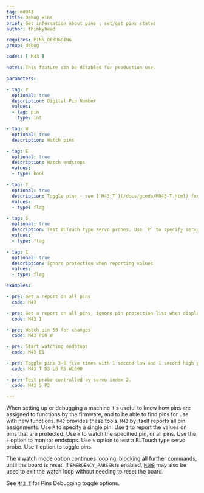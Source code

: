 ```yaml
---
tag: m0043
title: Debug Pins
brief: Get information about pins ; set/get pins states
author: thinkyhead

requires: PINS_DEBUGGING
group: debug

codes: [ M43 ]

notes: This feature can be disabled for production use.

parameters:

- tag: P
  optional: true
  description: Digital Pin Number
  values:
  - tag: pin
    type: int

- tag: W
  optional: true
  description: Watch pins

- tag: E
  optional: true
  description: Watch endstops
  values:
  - type: bool

- tag: T
  optional: true
  description: Toggle pins - see [`M43 T`](/docs/gcode/M043-T.html) for options
  values:
  - type: flag

- tag: S
  optional: true
  description: Test BLTouch type servo probes. Use `P` to specify servo index (0-3). Defaults to 0 if `P` is omitted.
  values:
  - type: flag

- tag: I
  optional: true
  description: Ignore protection when reporting values
  values:
  - type: flag

examples:

- pre: Get a report on all pins
  code: M43

- pre: Get a report on all pins, ignore pin protection list when displaying values
  code: M43 I

- pre: Watch pin 56 for changes
  code: M43 P56 W

- pre: Start watching endstops
  code: M43 E1

- pre: Toggle pins 3-6 five times with 1 second low and 1 second high pulses but only if the pin isn't in the protected list.
  code: M43 T S3 L6 R5 W1000

- pre: Test probe controlled by servo index 2.
  code: M43 S P2

---
```


When setting up or debugging a machine it's useful to know how pins are assigned to functions by the firmware, and to be able to find pins for use with new functions. `M43` provides these tools. `M43` by itself reports all pin assignments. Use `P` to specify a single pin. Use `I` to report the values on pins that are protected. Use `W` to watch the specified pin, or all pins. Use the `E` option to monitor endstops. Use `S` option to test a BLTouch type servo probe. Use `T` option to toggle pins.

The `W` watch mode option continues looping, blocking all further commands, until the board is reset. If `EMERGENCY_PARSER` is enabled, [`M108`](/docs/gcode/M108.html) may also be used to exit the watch loop without needing to reset the board.

See [`M43 T`](/docs/gcode/M043-T.html) for Pins Debugging toggle options.
